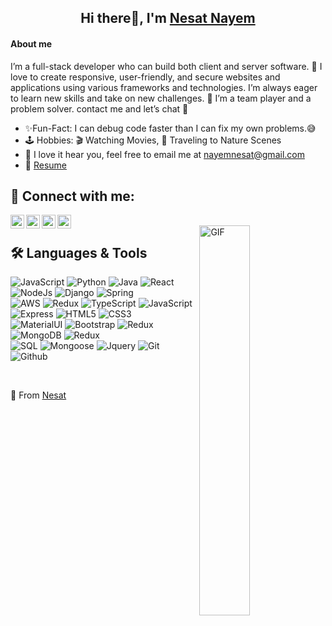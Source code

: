 <div align="center" >

## Hi there👋, I'm [Nesat Nayem]() 
</div>

#### About me  
I’m a full-stack developer who can build both client and server software. 🚀 I love to create responsive, user-friendly, and secure websites and applications using various frameworks and technologies. I’m always eager to learn new skills and take on new challenges. 🚀 I’m a team player and a problem solver. contact me and let’s chat 💬

- ✨Fun-Fact: I can debug code faster than I can fix my own problems.😅
- 🕹️ Hobbies: 🎬 Watching Movies, 🌲 Traveling to Nature Scenes
- 📧 I love it hear you, feel free to email me at nayemnesat@gmail.com
- 📝 [Resume](null)



 ## 🔌 Connect with me:

[<img align="left" alt="Akash's Linkedin | LinkedIn" width="22px" src="https://cdn.jsdelivr.net/npm/simple-icons@v3/icons/linkedin.svg" />][linkedin]
[<img align="left" alt="Sahil's Telegram | Telegram" width="22px" src="https://cdn.jsdelivr.net/npm/simple-icons@v3/icons/telegram.svg" />][telegram]
[<img align="left" alt="Sahil's Instagram | Instagram" width="22px" src="https://cdn.jsdelivr.net/npm/simple-icons@v3/icons/instagram.svg" />][instagram]
[<img align="left" alt="Sahil's Email | Email" width="22px" src="https://cdn.jsdelivr.net/npm/simple-icons@v3/icons/gmail.svg" />][email]

<br /> 

<img align="right" alt="GIF" width="40%" src="https://media.giphy.com/media/jRf5fsn8G6YaogAWxn/source.gif" />


## 🛠️ Languages & Tools


![JavaScript](https://img.shields.io/badge/-JavaScript-000000?style=flat&logo=javascript)
![Python](https://img.shields.io/badge/-Python-000000?style=flat&logo=python)
![Java](https://img.shields.io/badge/-Java-000000?style=flat&logo=java)
![React](https://img.shields.io/badge/-React-000000?style=flat&logo=react)
![NodeJs](https://img.shields.io/badge/-NodeJs-000000?style=flat&logo=node.js)
![Django](https://img.shields.io/badge/-Django-000000?style=flat&logo=django)
![Spring](https://img.shields.io/badge/-Spring-000000?style=flat&logo=spring)<br />
![AWS](https://img.shields.io/badge/-AWS-000000?style=flat&logo=aws)
![Redux](https://img.shields.io/badge/-Redux-000000?style=flat&logo=redux)
![TypeScript](https://img.shields.io/badge/-TypeScript-000000?style=flat&logo=typescript)
![JavaScript](https://img.shields.io/badge/-NextJs-000000?style=flat&logo=nextjs)
![Express](https://img.shields.io/badge/Express-000000?style=flat&logo=express) 
![HTML5](https://img.shields.io/badge/-HTML5-000000?style=flat&logo=html5) 
![CSS3](https://img.shields.io/badge/-CSS-000000?style=flat&logo=css3)<br />
![MaterialUI](https://img.shields.io/badge/Material_UI-000000?style=flat&logo=materialui) 
![Bootstrap](https://img.shields.io/badge/Bootstrap-000000?style=flat&logo=bootstrap)
![Redux](https://img.shields.io/badge/-Tailwindcss-000000?style=flat&logo=tailwindcss)
![MongoDB](https://img.shields.io/badge/-MongoDB-000000?style=flat&logo=mongodb)
![Redux](https://img.shields.io/badge/-PostgreSQL-000000?style=flat&logo=postgreSQL) <br />
![SQL](https://img.shields.io/badge/-SQL-000000?style=flat&logo=mysql)
![Mongoose](https://img.shields.io/badge/-Mongoose-000000?style=flat&logo=mongoose)
![Jquery](https://img.shields.io/badge/-Jquery-000000?style=flat&logo=jquery)
![Git](https://img.shields.io/badge/-Git-000000?style=flat&logo=git)
![Github](https://img.shields.io/badge/-Github-000000?style=flat&logo=github) <br />

 <br />



💖 From [Nesat]()

[linkedin]: https://www.linkedin.com/in/nesat-nayem/
[instagram]: https://instagram.com/
[telegram]: https://t.me/
[email]: mailto:nayemnesat@gmail.com

